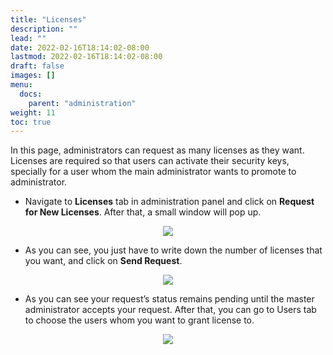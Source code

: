```yaml
---
title: "Licenses"
description: ""
lead: ""
date: 2022-02-16T18:14:02-08:00
lastmod: 2022-02-16T18:14:02-08:00
draft: false
images: []
menu:
  docs:
    parent: "administration"
weight: 11
toc: true
---
```


 In this page, administrators can request as many licenses as they want. Licenses are required so that users can activate their security keys, specially for a user whom the
 main administrator wants to promote to administrator.

* Navigate to **Licenses** tab in administration panel and click on **Request for New Licenses**. After that, a small window will pop up.  

<p align="center">
    <img src="/images/vendor/Panel/licenses_1.png">
</p>

* As you can see, you just have to write down the number of licenses that you want, and click on **Send Request**.

<p align="center">
    <img src="/images/vendor/Panel/licenses_2.png">
</p>

* As you can see your request’s status remains pending until the master administrator accepts your request. After that, you can go to Users tab to choose the users whom you
want to grant license to.

<p align="center">
    <img src="/images/vendor/Panel/licenses_3.png">
</p>
